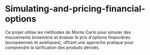 # Simulating-and-pricing-financial-options
Ce projet utilise les méthodes de Monte Carlo pour simuler des mouvements browniens et évaluer le prix d'options financières (européennes et asiatiques), offrant une approche pratique pour comprendre la tarification des produits dérivés.
